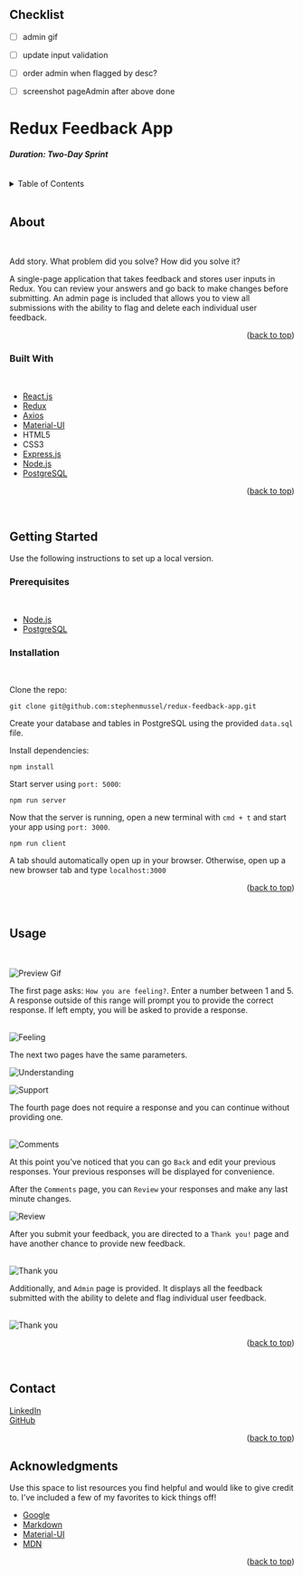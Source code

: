 ## Checklist

- [ ] admin gif
- [ ] update input validation
- [ ] order admin when flagged by desc?
- [ ] screenshot pageAdmin after above done



# Redux Feedback App



#### _Duration: Two-Day Sprint_
<br />


<!-- TABLE OF CONTENTS -->
<details>
  <summary>Table of Contents</summary>
  <ol>
    <li>
      <a href="#about">About</a>
      <ul>
        <li><a href="#built-with">Built With</a></li>
      </ul>
    </li>
    <li>
      <a href="#getting-started">Getting Started</a>
      <ul>
        <li><a href="#prerequisites">Prerequisites</a></li>
        <li><a href="#installation">Installation</a></li>
      </ul>
    </li>
    <li><a href="#usage">Usage</a></li>
    <li><a href="#contact">Contact</a></li>
    <li><a href="#acknowledgments">Acknowledgments</a></li>
  </ol>
</details>
<br />


<!-- ABOUT THE PROJECT -->
## About
<br />

Add story. What problem did you solve? How did you solve it?

A single-page application that takes feedback and stores user inputs in Redux. You can review your answers and go back to make changes before submitting. An admin page is included that allows you to view all submissions with the ability to flag and delete each individual user feedback.

<p align="right">(<a href="#top">back to top</a>)</p>

### Built With
<br />

* [React.js](https://reactjs.org/)
* [Redux](http://redux.js.org)
* [Axios](http://npmjs.com/package/axios)
* [Material-UI](https://mui.com/)
* HTML5
* CSS3
* [Express.js](http://expressjs.com)
* [Node.js](https://nodejs.org/en)
* [PostgreSQL](https://postgresgl.org)

<p align="right">(<a href="#top">back to top</a>)</p>
<br />


<!-- GETTING STARTED -->
## Getting Started

Use the following instructions to set up a local version.

### Prerequisites
<br />

- [Node.js](http://node.js.org/en)
- [PostgreSQL](http://postgresql.org)

### Installation
<br />

Clone the repo:
  ```
  git clone git@github.com:stephenmussel/redux-feedback-app.git
  ```

Create your database and tables in PostgreSQL using the provided `data.sql` file.

Install dependencies:

  ```
  npm install
  ```

Start server using `port: 5000`:

  ```
  npm run server
  ```

Now that the server is running, open a new terminal with `cmd + t` and start your app using `port: 3000`.

```
npm run client
```

A tab should automatically open up in your browser. Otherwise, open up a new browser tab and type `localhost:3000` 


<p align="right">(<a href="#top">back to top</a>)</p>
<br />


<!-- USAGE EXAMPLES -->
## Usage
<br />

![Preview Gif](/public/images/redux-feedback-app.gif)
<br />

The first page asks: `How you are feeling?`. Enter a number between 1 and 5. A response outside of this range will prompt you to provide the correct response. If left empty, you will be asked to provide a response.  
<br />  

![Feeling](/public/images/pageOne.jpg)
<br />

The next two pages have the same parameters. 
<br /> 

![Understanding](/public/images/pageTwo.jpg)
<br />  

![Support](/public/images/pageThree.jpg)
<br />

The fourth page does not require a response and you can continue without providing one.  
<br />

![Comments](/public/images/pageFour.jpg)
<br />

At this point you've noticed that you can go `Back` and edit your previous responses. Your previous responses will be displayed for convenience.
<br />

After the `Comments` page, you can `Review` your responses and make any last minute changes.
<br />

![Review](/public/images/pageFive.jpg)
<br />

After you submit your feedback, you are directed to a `Thank you!` page and have another chance to provide new feedback.  
<br />

![Thank you](/public/images/pageSix.jpg)
<br />  

Additionally, and `Admin` page is provided. It displays all the feedback submitted with the ability to delete and flag individual user feedback.  
<br />

![Thank you](/public/images/pageAdmin.jpg)
<br /> 

<p align="right">(<a href="#top">back to top</a>)</p>
<br />


<!-- CONTACT -->
## Contact  

[LinkedIn](https://www.linkedin.com/in/phaydara-vongsavanthong/)  
[GitHub](https://github.com/stephenmussel)  

<p align="right">(<a href="#top">back to top</a>)</p>



<!-- ACKNOWLEDGMENTS -->
## Acknowledgments

Use this space to list resources you find helpful and would like to give credit to. I've included a few of my favorites to kick things off!

* [Google](http://www.google.com)
* [Markdown](https://www.markdownguide.org/basic-syntax/)
* [Material-UI](https://mui.com/)
* [MDN](https://developer.mozilla.org/en-US/)

<!-- 
* [GitHub Emoji Cheat Sheet](https://www.webpagefx.com/tools/emoji-cheat-sheet)
* [Malven's Flexbox Cheatsheet](https://flexbox.malven.co/)
* [Malven's Grid Cheatsheet](https://grid.malven.co/)
* [Img Shields](https://shields.io)
* [GitHub Pages](https://pages.github.com)
* [Font Awesome](https://fontawesome.com)
* [React Icons](https://react-icons.github.io/react-icons/search)
-->

<p align="right">(<a href="#top">back to top</a>)</p>
<br />


<!-- MARKDOWN LINKS & IMAGES -->
<!-- https://www.markdownguide.org/basic-syntax/#reference-style-links -->
<!-- 
[contributors-shield]: https://img.shields.io/github/contributors/othneildrew/Best-README-Template.svg?style=for-the-badge
[contributors-url]: https://github.com/othneildrew/Best-README-Template/graphs/contributors
[forks-shield]: https://img.shields.io/github/forks/othneildrew/Best-README-Template.svg?style=for-the-badge
[forks-url]: https://github.com/othneildrew/Best-README-Template/network/members
[stars-shield]: https://img.shields.io/github/stars/othneildrew/Best-README-Template.svg?style=for-the-badge
[stars-url]: https://github.com/othneildrew/Best-README-Template/stargazers
[issues-shield]: https://img.shields.io/github/issues/othneildrew/Best-README-Template.svg?style=for-the-badge
[issues-url]: https://github.com/othneildrew/Best-README-Template/issues
[license-shield]: https://img.shields.io/github/license/othneildrew/Best-README-Template.svg?style=for-the-badge
[license-url]: https://github.com/othneildrew/Best-README-Template/blob/master/LICENSE.txt
[linkedin-shield]: https://img.shields.io/badge/-LinkedIn-black.svg?style=for-the-badge&logo=linkedin&colorB=555
[linkedin-url]: https://linkedin.com/in/othneildrew
[product-screenshot]: images/screenshot.png
-->
